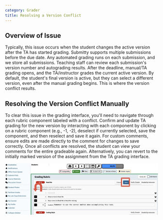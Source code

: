 ```yaml
---
category: Grader
title: Resolving a Version Conflict
---
```


## Overview of Issue

Typically, this issue occurs when the student changes the active version after the TA has started grading. Submitty supports multiple submissions before the due date. Any automated grading runs on each submission, and we store all submissions. Teaching staff can review each submission's version number and autograding results. After the deadline, manual/TA grading opens, and the TA/instructor grades the current active version. By default, the student's final version is active, but they can select a different version, even after the manual grading begins. This is where the version conflict results.


## Resolving the Version Conflict Manually

To clear this issue in the grading interface, you'll need to navigate through each rubric component labeled with a conflict. Confirm and update TA grading for the new version by interacting with each component by clicking on a rubric component (e.g., -1, -2), deselect if currently selected, save the component, and then reselect and save it again. For custom comments, ensure edits are made directly to the comment for changes to save correctly. Once all conflicts are resolved, the student can view your comments for the entire gradeable again. Alternatively, you can revert to the initially marked version of the assignment from the TA grading interface. 

![](/images/ta_grading/versionconflict.png)